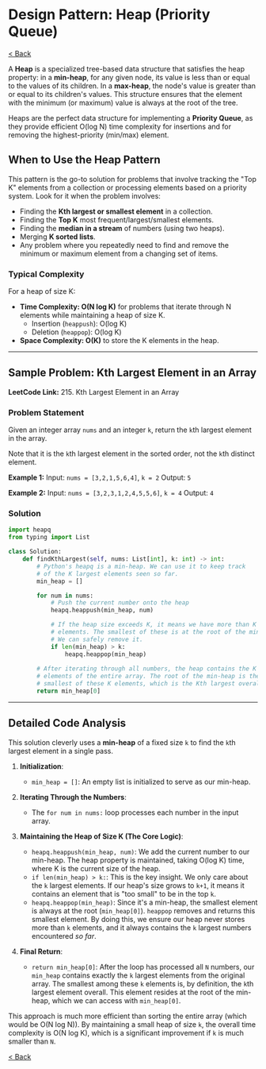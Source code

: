 # Design Pattern: Heap (Priority Queue)

[< Back](index.md)

A **Heap** is a specialized tree-based data structure that satisfies the heap property: in a **min-heap**, for any given node, its value is less than or equal to the values of its children. In a **max-heap**, the node's value is greater than or equal to its children's values. This structure ensures that the element with the minimum (or maximum) value is always at the root of the tree.

Heaps are the perfect data structure for implementing a **Priority Queue**, as they provide efficient O(log N) time complexity for insertions and for removing the highest-priority (min/max) element.

## When to Use the Heap Pattern

This pattern is the go-to solution for problems that involve tracking the "Top K" elements from a collection or processing elements based on a priority system. Look for it when the problem involves:

*   Finding the **Kth largest or smallest element** in a collection.
*   Finding the **Top K** most frequent/largest/smallest elements.
*   Finding the **median in a stream** of numbers (using two heaps).
*   Merging **K sorted lists**.
*   Any problem where you repeatedly need to find and remove the minimum or maximum element from a changing set of items.

### Typical Complexity

For a heap of size K:
*   **Time Complexity: O(N log K)** for problems that iterate through N elements while maintaining a heap of size K.
    *   Insertion (`heappush`): O(log K)
    *   Deletion (`heappop`): O(log K)
*   **Space Complexity: O(K)** to store the K elements in the heap.

---

## Sample Problem: Kth Largest Element in an Array

**LeetCode Link:** 215. Kth Largest Element in an Array

### Problem Statement

Given an integer array `nums` and an integer `k`, return the `k`th largest element in the array.

Note that it is the `k`th largest element in the sorted order, not the `k`th distinct element.

**Example 1:**
Input: `nums = [3,2,1,5,6,4]`, `k = 2`
Output: `5`

**Example 2:**
Input: `nums = [3,2,3,1,2,4,5,5,6]`, `k = 4`
Output: `4`

### Solution

```python
import heapq
from typing import List

class Solution:
    def findKthLargest(self, nums: List[int], k: int) -> int:
        # Python's heapq is a min-heap. We can use it to keep track
        # of the K largest elements seen so far.
        min_heap = []

        for num in nums:
            # Push the current number onto the heap
            heapq.heappush(min_heap, num)

            # If the heap size exceeds K, it means we have more than K "largest"
            # elements. The smallest of these is at the root of the min-heap.
            # We can safely remove it.
            if len(min_heap) > k:
                heapq.heappop(min_heap)
        
        # After iterating through all numbers, the heap contains the K largest
        # elements of the entire array. The root of the min-heap is the
        # smallest of these K elements, which is the Kth largest overall.
        return min_heap[0]
```

---

## Detailed Code Analysis

This solution cleverly uses a **min-heap** of a fixed size `k` to find the `k`th largest element in a single pass.

1.  **Initialization**:
    *   `min_heap = []`: An empty list is initialized to serve as our min-heap.

2.  **Iterating Through the Numbers**:
    *   The `for num in nums:` loop processes each number in the input array.

3.  **Maintaining the Heap of Size K (The Core Logic)**:
    *   `heapq.heappush(min_heap, num)`: We add the current number to our min-heap. The heap property is maintained, taking O(log K) time, where K is the current size of the heap.
    *   `if len(min_heap) > k:`: This is the key insight. We only care about the `k` largest elements. If our heap's size grows to `k+1`, it means it contains an element that is "too small" to be in the top `k`.
    *   `heapq.heappop(min_heap)`: Since it's a min-heap, the smallest element is always at the root (`min_heap[0]`). `heappop` removes and returns this smallest element. By doing this, we ensure our heap never stores more than `k` elements, and it always contains the `k` largest numbers encountered *so far*.

4.  **Final Return**:
    *   `return min_heap[0]`: After the loop has processed all `N` numbers, our `min_heap` contains exactly the `k` largest elements from the original array. The smallest among these `k` elements is, by definition, the `k`th largest element overall. This element resides at the root of the min-heap, which we can access with `min_heap[0]`.

This approach is much more efficient than sorting the entire array (which would be O(N log N)). By maintaining a small heap of size `k`, the overall time complexity is O(N log K), which is a significant improvement if `k` is much smaller than `N`.

[< Back](index.md)
